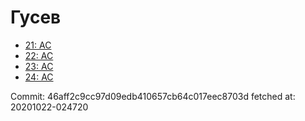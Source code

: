 # Гусев
- [21: AC](21.md)
- [22: AC](22.md)
- [23: AC](23.md)
- [24: AC](24.md)

Commit: 46aff2c9cc97d09edb410657cb64c017eec8703d
 fetched at: 20201022-024720
